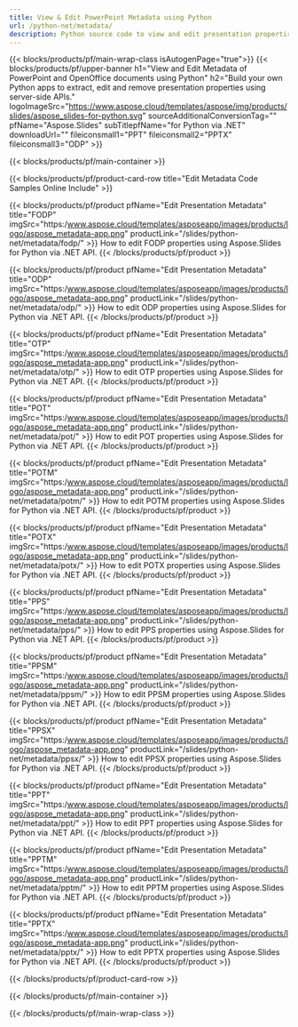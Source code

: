 ```yaml
---
title: View & Edit PowerPoint Metadata using Python 
url: /python-net/metadata/
description: Python source code to view and edit presentation propertires
---
```


{{< blocks/products/pf/main-wrap-class isAutogenPage="true">}}
{{< blocks/products/pf/upper-banner h1="View and Edit Metadata of PowerPoint and OpenOffice documents using Python" h2="Build your own Python apps to extract, edit and remove presentation properties using server-side APIs." logoImageSrc="https://www.aspose.cloud/templates/aspose/img/products/slides/aspose_slides-for-python.svg" sourceAdditionalConversionTag="" pfName="Aspose.Slides" subTitlepfName="for Python via .NET" downloadUrl="" fileiconsmall1="PPT" fileiconsmall2="PPTX" fileiconsmall3="ODP" >}}

{{< blocks/products/pf/main-container >}}

{{< blocks/products/pf/product-card-row title="Edit Metadata Code Samples Online Include" >}}

{{< blocks/products/pf/product pfName="Edit Presentation Metadata" title="FODP" imgSrc="https:/www.aspose.cloud/templates/asposeapp/images/products/logo/aspose_metadata-app.png" productLink="/slides/python-net/metadata/fodp/" >}}
How to edit FODP properties using Aspose.Slides for Python via .NET API.
{{< /blocks/products/pf/product >}}

{{< blocks/products/pf/product pfName="Edit Presentation Metadata" title="ODP" imgSrc="https:/www.aspose.cloud/templates/asposeapp/images/products/logo/aspose_metadata-app.png" productLink="/slides/python-net/metadata/odp/" >}}
How to edit ODP properties using Aspose.Slides for Python via .NET API.
{{< /blocks/products/pf/product >}}

{{< blocks/products/pf/product pfName="Edit Presentation Metadata" title="OTP" imgSrc="https:/www.aspose.cloud/templates/asposeapp/images/products/logo/aspose_metadata-app.png" productLink="/slides/python-net/metadata/otp/" >}}
How to edit OTP properties using Aspose.Slides for Python via .NET API.
{{< /blocks/products/pf/product >}}

{{< blocks/products/pf/product pfName="Edit Presentation Metadata" title="POT" imgSrc="https:/www.aspose.cloud/templates/asposeapp/images/products/logo/aspose_metadata-app.png" productLink="/slides/python-net/metadata/pot/" >}}
How to edit POT properties using Aspose.Slides for Python via .NET API.
{{< /blocks/products/pf/product >}}

{{< blocks/products/pf/product pfName="Edit Presentation Metadata" title="POTM" imgSrc="https:/www.aspose.cloud/templates/asposeapp/images/products/logo/aspose_metadata-app.png" productLink="/slides/python-net/metadata/potm/" >}}
How to edit POTM properties using Aspose.Slides for Python via .NET API.
{{< /blocks/products/pf/product >}}

{{< blocks/products/pf/product pfName="Edit Presentation Metadata" title="POTX" imgSrc="https:/www.aspose.cloud/templates/asposeapp/images/products/logo/aspose_metadata-app.png" productLink="/slides/python-net/metadata/potx/" >}}
How to edit POTX properties using Aspose.Slides for Python via .NET API.
{{< /blocks/products/pf/product >}}

{{< blocks/products/pf/product pfName="Edit Presentation Metadata" title="PPS" imgSrc="https:/www.aspose.cloud/templates/asposeapp/images/products/logo/aspose_metadata-app.png" productLink="/slides/python-net/metadata/pps/" >}}
How to edit PPS properties using Aspose.Slides for Python via .NET API.
{{< /blocks/products/pf/product >}}

{{< blocks/products/pf/product pfName="Edit Presentation Metadata" title="PPSM" imgSrc="https:/www.aspose.cloud/templates/asposeapp/images/products/logo/aspose_metadata-app.png" productLink="/slides/python-net/metadata/ppsm/" >}}
How to edit PPSM properties using Aspose.Slides for Python via .NET API.
{{< /blocks/products/pf/product >}}

{{< blocks/products/pf/product pfName="Edit Presentation Metadata" title="PPSX" imgSrc="https:/www.aspose.cloud/templates/asposeapp/images/products/logo/aspose_metadata-app.png" productLink="/slides/python-net/metadata/ppsx/" >}}
How to edit PPSX properties using Aspose.Slides for Python via .NET API.
{{< /blocks/products/pf/product >}}

{{< blocks/products/pf/product pfName="Edit Presentation Metadata" title="PPT" imgSrc="https:/www.aspose.cloud/templates/asposeapp/images/products/logo/aspose_metadata-app.png" productLink="/slides/python-net/metadata/ppt/" >}}
How to edit PPT properties using Aspose.Slides for Python via .NET API.
{{< /blocks/products/pf/product >}}

{{< blocks/products/pf/product pfName="Edit Presentation Metadata" title="PPTM" imgSrc="https:/www.aspose.cloud/templates/asposeapp/images/products/logo/aspose_metadata-app.png" productLink="/slides/python-net/metadata/pptm/" >}}
How to edit PPTM properties using Aspose.Slides for Python via .NET API.
{{< /blocks/products/pf/product >}}

{{< blocks/products/pf/product pfName="Edit Presentation Metadata" title="PPTX" imgSrc="https:/www.aspose.cloud/templates/asposeapp/images/products/logo/aspose_metadata-app.png" productLink="/slides/python-net/metadata/pptx/" >}}
How to edit PPTX properties using Aspose.Slides for Python via .NET API.
{{< /blocks/products/pf/product >}}



{{< /blocks/products/pf/product-card-row >}}

{{< /blocks/products/pf/main-container >}}
    
{{< /blocks/products/pf/main-wrap-class >}}